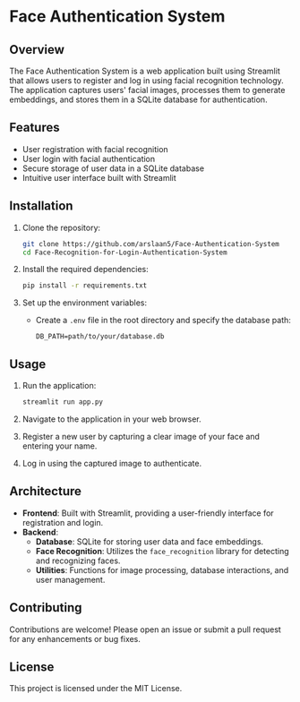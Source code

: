 # Face Authentication System

## Overview
The Face Authentication System is a web application built using Streamlit that allows users to register and log in using facial recognition technology. The application captures users' facial images, processes them to generate embeddings, and stores them in a SQLite database for authentication.

## Features
- User registration with facial recognition
- User login with facial authentication
- Secure storage of user data in a SQLite database
- Intuitive user interface built with Streamlit

## Installation
1. Clone the repository:
   ```bash
   git clone https://github.com/arslaan5/Face-Authentication-System
   cd Face-Recognition-for-Login-Authentication-System
   ```

2. Install the required dependencies:
   ```bash
   pip install -r requirements.txt
   ```

3. Set up the environment variables:
   - Create a `.env` file in the root directory and specify the database path:
     ```
     DB_PATH=path/to/your/database.db
     ```

## Usage
1. Run the application:
   ```bash
   streamlit run app.py
   ```

2. Navigate to the application in your web browser.

3. Register a new user by capturing a clear image of your face and entering your name.

4. Log in using the captured image to authenticate.

## Architecture
- **Frontend**: Built with Streamlit, providing a user-friendly interface for registration and login.
- **Backend**: 
  - **Database**: SQLite for storing user data and face embeddings.
  - **Face Recognition**: Utilizes the `face_recognition` library for detecting and recognizing faces.
  - **Utilities**: Functions for image processing, database interactions, and user management.

## Contributing
Contributions are welcome! Please open an issue or submit a pull request for any enhancements or bug fixes.

## License
This project is licensed under the MIT License.
